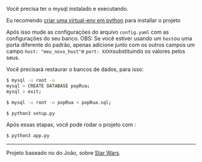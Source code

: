 
Você precisa ter o mysql instalado e executando.

Eu recomendo [criar uma virtual-env em python](https://docs.python.org/pt-br/3/library/venv.html) para installar o projeto

Após isso mude as configurações do arquivo `config.yaml` com as configurações do seu banco.
OBS: Se você estiver usando um `host`ou uma porta diferente do padrão, apenas adicione junto com os outros campos um campo `host: "meu_novo_host"`e `port: XXXX`substituindo os valores pelos seus.

Você precisará restaurar o bancos de dados, para isso:
```sh
$ mysql -u root -u
mysql > CREATE DATABASE popRua;
mysql > exit;

$ mysql -u root -u popRua < popRua.sql;

$ python3 setup.py
```

Após essas etapas, você pode rodar o projeto com :
```sh
$ python3 app.py
```

---

Projeto baseado no do João, sobre [Star Wars](https://gitlab.com/joaofreires/bd1-desenvolviment-web).
